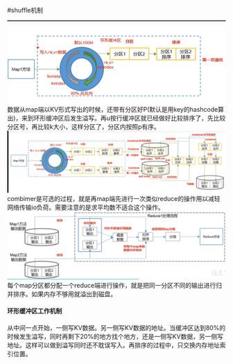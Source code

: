 #shuffle机制
<hr style="height:1px;border:none;border-top:1px solid #555555;" />

<img src = 'img/hadoop10.png'>
数据从map端以KV形式写出的时候，还带有分区好P(默认是用key的hashcode算出)，来到环形缓冲区后发生溢写。再u按行缓冲区就已经做好比较排序了，先比较分区号，再比较k大小，这样分区了，分区内按照p有序。

<img src = 'img/hadoop11.png'>
combimer是可选的过程，就是再map端先进行一次类似reduce的操作用以减轻网络传输io负荷。需要注意的是求平均数不适合这个操作。

<img src = 'img/hadoop12.png'>
每个map分区都分配一个reduce端进行操作，就是把同一分区不同的输出进行归并排序。如果内存不够用就溢出到磁盘。

#### 环形缓冲区工作机制
从中间一点开始，一侧写KV数据。另一侧写KV数据的地址。当缓冲区达到80%的时候发生溢写，同时再剩下20%的地方找个地方，还是一侧写KV数据，另一侧写地址。这样可以做到溢写同时还不耽误写入。再排序的过程中，只交换内存地址索引位置。
